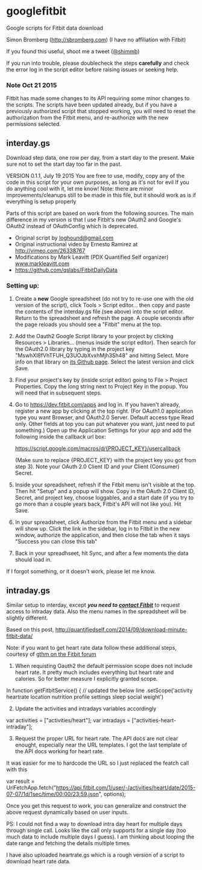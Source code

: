 # googlefitbit
Google scripts for Fitbit data download

Simon Bromberg (http://sbromberg.com) 
(I have no affiliation with Fitbit)

If you found this useful, shoot me a tweet ([@shimmb](https://twitter.com/shimmb "My Twitter"))

If you run into trouble, please doublecheck the steps **carefully** and check the error log in the script editor before raising issues or seeking help.

### Note Oct 21 2015
Fitbit has made some changes to its API requiring some minor changes to the scripts. The scripts have been updated already, but if you have a previously authorized script that stopped working, you will need to reset the authorization from the Fitbit menu, and re-authorize with the new permissions selected.

## interday.gs
Download step data, one row per day, from a start day to the present. Make sure not to set the start day too far in the past.

VERSION 0.1.1, July 19 2015
You are free to use, modify, copy any of the code in this script for your own purposes, as long as it's not for evil
If you do anything cool with it, let me know!
Note: there are minor improvements/cleanups still to be made in this file, but it should work as is if everything is setup properly

Parts of this script are based on work from the following sources.  The main difference in my version is that I use Fitbit's new OAuth2 and Google's OAuth2 instead of OAuthConfig which is deprecated.

- Original script by loghound@gmail.com
- Original instructional video by Ernesto Ramirez at http://vimeo.com/26338767
- Modifications by Mark Leavitt (PDX Quantified Self organizer) www.markleavitt.com
- https://github.com/qslabs/FitbitDailyData

### Setting up:
1. Create a **new** Google spreadsheet (do not try to re-use one with the old version of the script), click Tools > Script editor... then copy and paste the contents of the interday.gs file (see above) into the script editor. Return to the spreadsheet and refresh the page. A couple seconds after the page reloads you should see a "Fitbit" menu at the top.

2. Add the Oauth2 Google Script library to your project by clicking Resources > Libraries... (menus inside the script editor). Then search for the OAuth2.0 library by typing in the project key "MswhXl8fVhTFUH_Q3UOJbXvxhMjh3Sh48" and hitting Select. More info on that library on [its Github page](https://github.com/googlesamples/apps-script-oauth2 "apps-script-oauth2"). Select the latest version and click Save.

3. Find your project's key by (inside script editor) going to File > Project Properties. Copy the long string next to Project Key in the popup. You will need that in subsequent steps. 

4. Go to https://dev.fitbit.com/apps and log in. If you haven't already, register a new app by clicking at the top right. (For OAuth1.0 application type you want Browser, and OAuth2.0 Server. Default access type Read only. Other fields at top you can put whatever you want, just need to put something.)
Open up the Application Settings for your app and add the following inside the callback url box: 

     https://script.google.com/macros/d/{PROJECT_KEY}/usercallback
     
     (Make sure to replace {PROJECT_KEY} with the project key you got from step 3).
Note your OAuth 2.0 Client ID and your Client (Consumer) Secret.

5. Inside your spreadsheet, refresh if the Fitbit menu isn't visible at the top. Then hit "Setup" and a popup will show. Copy in the OAuth 2.0 Client ID, Secret, and project key, choose loggables, and a start date (if you try to go more than a couple years back, Fitbit's API will not like you). Hit Save.

6. In your spreadsheet, click Authorize from the Fitbit menu and a sidebar will show up. Click the link in the sidebar, log in to Fitbit in the new window, authorize the application, and then close the tab when it says "Success you can close this tab"

7. Back in your spreadhseet, hit Sync, and after a few moments the data should load in.

If I forgot something, or it doesn't work, please let me know.

## intraday.gs
Similar setup to interday, except _**you need to [contact Fitbit](mailto:api@fitbit.com "email Fitbit")**_ to request access to intraday data. Also the  menu names in the spreadsheet will be slightly different.

Based on this post, http://quantifiedself.com/2014/09/download-minute-fitbit-data/

Note: if you want to get heart rate data follow these additional steps, courtesy of [gthm on the Fitbit forum](https://community.fitbit.com/t5/Web-API/Google-apps-script-for-minute-by-minute-data-stopped-working/m-p/890582/highlight/true#M2685 "Fitbit Forum")

1) When requisting Oauth2 the default permission scope does not include heart rate. It pretty much includes everything but heart rate and calories. So for better measure I explicitly granted scope.
 
In function getFitbitService() { // updated the below line
.setScope('activity heartrate location nutrition profile settings sleep social weight')
 
2) Update the activities and intradays variables accordingly
 
var activities = ["activities/heart"];
var intradays = ["activities-heart-intraday"];
 
3) Request the proper URL for heart rate. The API docs are not clear enought, especially near the URL templates. I got the last template of the API docs working for heart rate.
 
It was easier for me to hardcode the URL so I just replaced the featch call with this
 
var result = UrlFetchApp.fetch("https://api.fitbit.com/1/user/-/activities/heart/date/2015-07-07/1d/1sec/time/00:00/23:59.json", options);
 
Once you get this request to work, you can generalize and construct the above request dynamically based on user inputs.
 
PS: I could not find a way to download intra day heart for multiple days through single call. Looks like the call only supports for a single day (too much data to include multiple days I guess). I am thinking about looping the date range and fetching the details multiple times.

I have also uploaded heartrate.gs which is a rough version of a script to download heart rate data.
